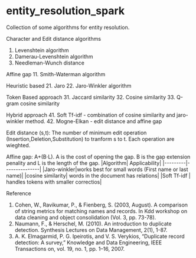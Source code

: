 # entity_resolution_spark
Collection of some algorithms for entity resolution.

Character and Edit distance algorithms
1. Levenshtein algorithm
2. Damerau-Levenshtein algorithm
3. Needleman-Wunch distance 

Affine gap
11. Smith-Waterman algorithm

Heuristic based
21. Jaro
22. Jaro-Winkler algorithm


Token Based approach
31. Jaccard similarity
32. Cosine similarity
33. Q-gram cosine similarity

Hybrid approach
41. Soft Tf-idf - combination of cosine similarity and jaro-winkler method.
42. Mogne-Elkan - edit distance and affine gap 


Edit distance (s,t): The number of minimum edit operation (Insertion,Deletion,Substitution) to tranform s to t. Each operation are wieghted.

Affine gap: A+(B⋅L). A is the cost of opening the gap. B is the gap extension penality and L is the length of the gap.
|Algorithm| Applicability|
|---------|---------------|
|Jaro-winkler|works best for small words (First name or last name)|
|cosine similarity| words in the document has relations|
|Soft Tf-idf | handles tokens with smaller correctios|



Reference
1. Cohen, W., Ravikumar, P., & Fienberg, S. (2003, August). A comparison of string metrics for matching names and records. In Kdd workshop on data cleaning and object consolidation (Vol. 3, pp. 73-78).
2. Naumann, F., & Herschel, M. (2010). An introduction to duplicate detection. Synthesis Lectures on Data Management, 2(1), 1-87.
3. A. K. Elmagarmid, P. G. Ipeirotis, and V. S. Verykios, “Duplicate record detection: A survey,”
Knowledge and Data Engineering, IEEE Transactions on, vol. 19, no. 1, pp. 1–16, 2007.

